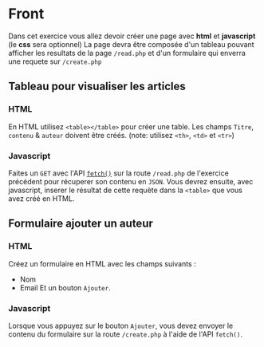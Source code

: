 # Front

Dans cet exercice vous allez devoir créer une page avec **html** et **javascript** (le **css** sera optionnel)
La page devra être composée d'un tableau pouvant afficher les resultats de la page `/read.php` et d'un formulaire qui enverra une requete sur `/create.php` 

## Tableau pour visualiser les articles
### HTML
En HTML utilisez `<table></table>` pour créer une table. 
Les champs `Titre`, `contenu` & `auteur` doivent être créés. (note: utilisez `<th>`, `<td>` et `<tr>`)


### Javascript
Faites un `GET` avec l'API [`fetch()`](https://developer.mozilla.org/en-US/docs/Web/API/fetch) sur la route `/read.php` de l'exercice précédent pour récuperer son contenu en `JSON`. Vous devrez ensuite, avec javascript, inserer le résultat de cette requète dans la `<table>` que vous avez créé en HTML.

## Formulaire ajouter un auteur
### HTML
Créez un formulaire en HTML avec les champs suivants : 
- Nom
- Email
Et un bouton `Ajouter`.

### Javascript
Lorsque vous appuyez sur le bouton `Ajouter`, vous devez envoyer le contenu du formulaire sur la route `/create.php` à l'aide de l'API `fetch()`.